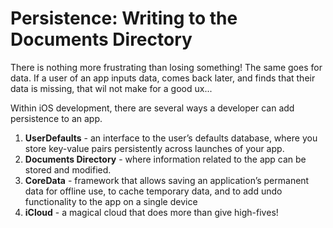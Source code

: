 # Persistence: Writing to the Documents Directory 
There is nothing more frustrating than losing something! The same goes for data. If a user of an app inputs data, comes back later, and finds that their data is missing, that wil not make for a good ux...

Within iOS development, there are several ways a developer can add persistence to an app.
1. **UserDefaults** - an interface to the user’s defaults database, where you store key-value pairs persistently across launches of your app.
2. **Documents Directory** - where information related to the app can be stored and modified.
3. **CoreData** - framework that allows saving an application’s permanent data for offline use, to cache temporary data, and to add undo functionality to the app on a single device
4. **iCloud** - a magical cloud that does more than give high-fives!

